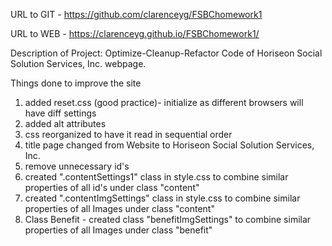 URL to GIT - https://github.com/clarenceyg/FSBChomework1

URL to WEB - https://clarenceyg.github.io/FSBChomework1/

Description of Project: Optimize-Cleanup-Refactor Code of Horiseon Social Solution Services, Inc. webpage.

Things done to improve the site
1. added reset.css (good practice)- initialize as different browsers will have diff settings
2. added alt attributes
3. css reorganized to have it read in sequential order
4. title page changed from Website to Horiseon Social Solution Services, Inc.
5. remove unnecessary id's
6. created ".contentSettings1" class in style.css to combine similar properties of all id's under class "content"
7. created ".contentImgSettings" class in style.css to combine similar properties of all Images under class "content"
8. Class Benefit - created class "benefitImgSettings" to combine similar properties of all Images under class "benefit"
